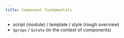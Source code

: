 ```yaml
---
title: Component fundamentals
---
```


- script (module) / template / style (rough overview)
- `$props` / `$state` (in the context of components)

